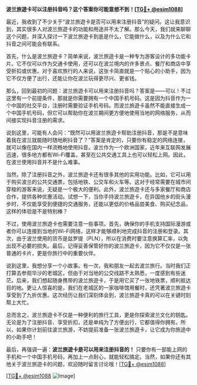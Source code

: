 **波兰旅遊卡可以注册抖音吗？这个答案你可能意想不到！[[TG💪+ @esim1088](https://t.me/s/esim1088)]**

最近，我收到了不少关于“波兰旅遊卡是否可以用来注册抖音”的疑问。这让我意识到，其实很多人对波兰旅遊卡的功能和用途并不太了解。那么今天，我们就来聊聊这个问题，并深入探讨一下波兰旅遊卡到底是什么，它能做什么，以及为什么它和抖音之间可能会有联系。

首先，什么是波兰旅遊卡？简单来说，波兰旅遊卡是一种专为游客设计的多功能卡片。它不仅可以作为交通卡使用，还可以在波兰境内的许多景点、餐厅和商店中享受折扣或优惠。对于喜欢旅行的人来说，这张卡简直就是一个贴心的小助手，因为它不仅方便了出行，还能让你在波兰玩得更尽兴、更省钱。

那么，回到最初的问题：波兰旅遊卡可以用来注册抖音吗？答案是——可以！不过这里有一个前提条件，那就是你需要拥有一个中国手机号码。这是因为抖音作为一个中国的社交平台，注册时需要验证手机号码。而波兰旅遊卡虽然不能直接生成一个中国手机号码，但它可以帮助你在波兰期间更方便地使用当地的网络服务，从而间接实现抖音注册的需求。

说到这里，可能有人会问：“既然可以用波兰旅遊卡帮助注册抖音，那是不是意味着我在波兰就能随时随地刷抖音了？”答案是肯定的，只要你有稳定的网络连接，就可以像在国内一样流畅地使用抖音。波兰作为一个欧洲国家，近年来互联网发展迅速，很多地方都有Wi-Fi覆盖，甚至在公共交通工具上也可以轻松上网。因此，在波兰使用抖音并不是什么难事。

当然，除了注册抖音之外，波兰旅遊卡还有很多其他的实用功能。比如，它可以用于购买波兰的公共交通票，包括地铁、公交车和火车等。这对于经常需要在城市间穿梭的游客来说，无疑是一个极大的便利。此外，波兰旅遊卡还与多家餐厅和商店合作，提供各种优惠活动。试想一下，当你手持波兰旅遊卡，在异国他乡的街头漫步时，不仅能享受到便捷的交通服务，还能以更低的价格品尝美食、购买纪念品，这样的体验是不是特别棒？

不过，使用波兰旅遊卡也需要注意一些事项。首先，确保你的手机支持国际漫游或者你可以连接到当地的Wi-Fi网络，这样才能够顺利地完成抖音的注册和登录。其次，由于波兰使用的货币是兹罗提（PLN），所以在消费时要注意换算汇率，以免出现不必要的损失。最后，记得妥善保管好你的波兰旅遊卡，因为它不仅仅是一张普通的卡片，更是你旅行中的重要伙伴。

说到这里，我想分享一个小故事。有一次，我和朋友一起去波兰旅行。当时我们正打算去参观华沙的老城区，但由于对当地的公交线路不太熟悉，一度感到有些迷茫。后来，我们想起随身携带的波兰旅遊卡，于是用它买了一张地铁票，顺利抵达目的地。更让人惊喜的是，我们在老城区的一家咖啡馆用餐时，还凭著波兰旅遊卡享受到了九折优惠。这次经历让我们深刻体会到，波兰旅遊卡真的可以在关键时刻帮上大忙。

总而言之，波兰旅遊卡不仅是一种便利的旅行工具，更是你探索波兰文化的钥匙。无论是为了注册抖音、享受折扣，还是单纯为了方便出行，它都值得你拥有。所以，如果你计划前往波兰旅游，不妨提前准备一张波兰旅遊卡，让它成为你旅途中的小助手吧！

最后，再强调一遍：**波兰旅遊卡是可以用来注册抖音的！** 只要你有一部能上网的手机和一个中国手机号码，再加上一点耐心，就能轻松搞定。当然，如果你还有其他关于波兰旅遊卡的问题，欢迎随时留言讨论哦！[[TG💪+ @esim1088](https://t.me/s/esim1088)]

[[TG💪+ @esim1088](https://t.me/s/esim1088) ![Image](https://i.postimg.cc/4NQfJmqS/Snipaste-2025-05-13-00-14-12.png)]